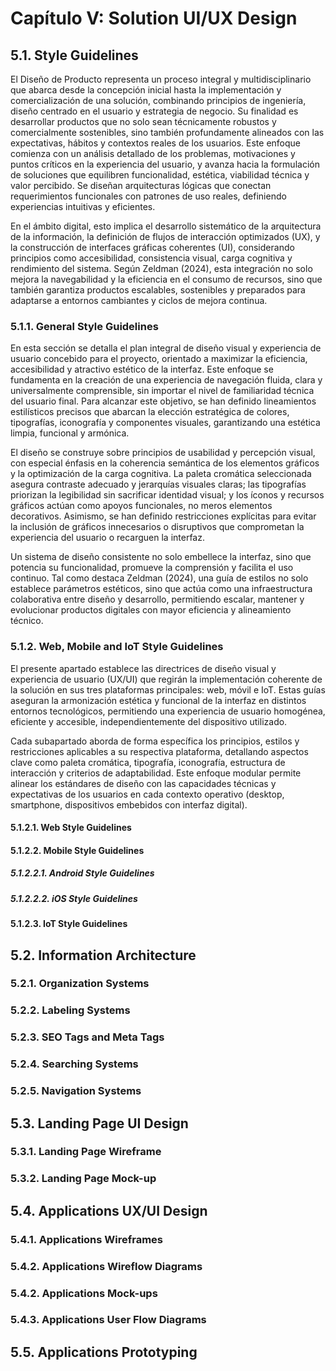 # Capítulo V: Solution UI/UX Design

## 5.1. Style Guidelines

El Diseño de Producto representa un proceso integral y multidisciplinario que abarca desde la concepción inicial hasta la implementación y comercialización de una solución, combinando principios de ingeniería, diseño centrado en el usuario y estrategia de negocio. Su finalidad es desarrollar productos que no solo sean técnicamente robustos y comercialmente sostenibles, sino también profundamente alineados con las expectativas, hábitos y contextos reales de los usuarios. Este enfoque comienza con un análisis detallado de los problemas, motivaciones y puntos críticos en la experiencia del usuario, y avanza hacia la formulación de soluciones que equilibren funcionalidad, estética, viabilidad técnica y valor percibido. Se diseñan arquitecturas lógicas que conectan requerimientos funcionales con patrones de uso reales, definiendo experiencias intuitivas y eficientes.

En el ámbito digital, esto implica el desarrollo sistemático de la arquitectura de la información, la definición de flujos de interacción optimizados (UX), y la construcción de interfaces gráficas coherentes (UI), considerando principios como accesibilidad, consistencia visual, carga cognitiva y rendimiento del sistema. Según Zeldman (2024), esta integración no solo mejora la navegabilidad y la eficiencia en el consumo de recursos, sino que también garantiza productos escalables, sostenibles y preparados para adaptarse a entornos cambiantes y ciclos de mejora continua.

### 5.1.1. General Style Guidelines

En esta sección se detalla el plan integral de diseño visual y experiencia de usuario concebido para el proyecto, orientado a maximizar la eficiencia, accesibilidad y atractivo estético de la interfaz. Este enfoque se fundamenta en la creación de una experiencia de navegación fluida, clara y universalmente comprensible, sin importar el nivel de familiaridad técnica del usuario final. Para alcanzar este objetivo, se han definido lineamientos estilísticos precisos que abarcan la elección estratégica de colores, tipografías, iconografía y componentes visuales, garantizando una estética limpia, funcional y armónica.

El diseño se construye sobre principios de usabilidad y percepción visual, con especial énfasis en la coherencia semántica de los elementos gráficos y la optimización de la carga cognitiva. La paleta cromática seleccionada asegura contraste adecuado y jerarquías visuales claras; las tipografías priorizan la legibilidad sin sacrificar identidad visual; y los íconos y recursos gráficos actúan como apoyos funcionales, no meros elementos decorativos. Asimismo, se han definido restricciones explícitas para evitar la inclusión de gráficos innecesarios o disruptivos que comprometan la experiencia del usuario o recarguen la interfaz.

Un sistema de diseño consistente no solo embellece la interfaz, sino que potencia su funcionalidad, promueve la comprensión y facilita el uso continuo. Tal como destaca Zeldman (2024), una guía de estilos no solo establece parámetros estéticos, sino que actúa como una infraestructura colaborativa entre diseño y desarrollo, permitiendo escalar, mantener y evolucionar productos digitales con mayor eficiencia y alineamiento técnico.

### 5.1.2. Web, Mobile and IoT Style Guidelines

El presente apartado establece las directrices de diseño visual y experiencia de usuario (UX/UI) que regirán la implementación coherente de la solución en sus tres plataformas principales: web, móvil e IoT. Estas guías aseguran la armonización estética y funcional de la interfaz en distintos entornos tecnológicos, permitiendo una experiencia de usuario homogénea, eficiente y accesible, independientemente del dispositivo utilizado.

Cada subapartado aborda de forma específica los principios, estilos y restricciones aplicables a su respectiva plataforma, detallando aspectos clave como paleta cromática, tipografía, iconografía, estructura de interacción y criterios de adaptabilidad. Este enfoque modular permite alinear los estándares de diseño con las capacidades técnicas y expectativas de los usuarios en cada contexto operativo (desktop, smartphone, dispositivos embebidos con interfaz digital).

#### 5.1.2.1. Web Style Guidelines

#### 5.1.2.2. Mobile Style Guidelines

##### 5.1.2.2.1. Android Style Guidelines

##### 5.1.2.2.2. iOS Style Guidelines

#### 5.1.2.3. IoT Style Guidelines

## 5.2. Information Architecture

### 5.2.1. Organization Systems

### 5.2.2. Labeling Systems

### 5.2.3. SEO Tags and Meta Tags

### 5.2.4. Searching Systems

### 5.2.5. Navigation Systems

## 5.3. Landing Page UI Design

### 5.3.1. Landing Page Wireframe

### 5.3.2. Landing Page Mock-up

## 5.4. Applications UX/UI Design

### 5.4.1. Applications Wireframes

### 5.4.2. Applications Wireflow Diagrams

### 5.4.2. Applications Mock-ups

### 5.4.3. Applications User Flow Diagrams

## 5.5. Applications Prototyping
